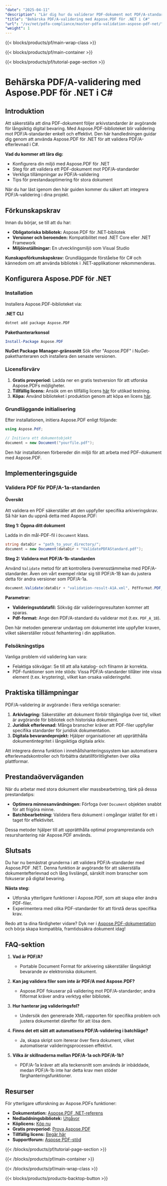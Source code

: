 ```yaml
---
"date": "2025-04-11"
"description": "Lär dig hur du validerar PDF-dokument mot PDF/A-standarder med Aspose.PDF .NET. Säkerställ efterlevnad och förbättra dokumentens tillförlitlighet med vår steg-för-steg-guide."
"title": "Behärska PDF/A-validering med Aspose.PDF för .NET i C#"
"url": "/sv/net/pdfa-compliance/master-pdfa-validation-aspose-pdf-net/"
"weight": 1
---
```


{{< blocks/products/pf/main-wrap-class >}}

{{< blocks/products/pf/main-container >}}

{{< blocks/products/pf/tutorial-page-section >}}


# Behärska PDF/A-validering med Aspose.PDF för .NET i C#

## Introduktion

Att säkerställa att dina PDF-dokument följer arkivstandarder är avgörande för långsiktig digital bevaring. Med Aspose.PDF-biblioteket blir validering mot PDF/A-standarder enkelt och effektivt. Den här handledningen guidar dig genom att använda Aspose.PDF för .NET för att validera PDF/A-efterlevnad i C#.

**Vad du kommer att lära dig:**
- Konfigurera din miljö med Aspose.PDF för .NET
- Steg för att validera ett PDF-dokument mot PDF/A-standarder
- Verkliga tillämpningar av PDF/A-validering
- Tips för prestandaoptimering för stora dokument

När du har läst igenom den här guiden kommer du säkert att integrera PDF/A-validering i dina projekt.

## Förkunskapskrav

Innan du börjar, se till att du har:
- **Obligatoriska bibliotek:** Aspose.PDF för .NET-bibliotek
- **Versioner och beroenden:** Kompatibilitet med .NET Core eller .NET Framework
- **Miljöinställningar:** En utvecklingsmiljö som Visual Studio

**Kunskapsförkunskapskrav:**
Grundläggande förståelse för C# och kännedom om att använda bibliotek i .NET-applikationer rekommenderas.

## Konfigurera Aspose.PDF för .NET

### Installation

Installera Aspose.PDF-biblioteket via:

**.NET CLI**
```bash
dotnet add package Aspose.PDF
```

**Pakethanterarkonsol**
```powershell
Install-Package Aspose.PDF
```

**NuGet Package Manager-gränssnitt**
Sök efter "Aspose.PDF" i NuGet-pakethanteraren och installera den senaste versionen.

### Licensförvärv

1. **Gratis provperiod:** Ladda ner en gratis testversion för att utforska Aspose.PDFs möjligheter.
2. **Tillfällig licens:** Ansök om en tillfällig licens [här](https://purchase.aspose.com/temporary-license/) för utökad testning.
3. **Köpa:** Använd biblioteket i produktion genom att köpa en licens [här](https://purchase.aspose.com/buy).

### Grundläggande initialisering

Efter installationen, initiera Aspose.PDF enligt följande:

```csharp
using Aspose.Pdf;

// Initiera ett dokumentobjekt
document = new Document("yourfile.pdf");
```

Den här installationen förbereder din miljö för att arbeta med PDF-dokument med Aspose.PDF.

## Implementeringsguide

### Validera PDF för PDF/A-1a-standarden

#### Översikt

Att validera en PDF säkerställer att den uppfyller specifika arkiveringskrav. Så här kan du uppnå detta med Aspose.PDF:

**Steg 1: Öppna ditt dokument**

Ladda in din mål-PDF-fil i `Document` klass.

```csharp
string dataDir = "path_to_your_directory/";
document = new Document(dataDir + "ValidatePDFAStandard.pdf");
```

**Steg 2: Validera mot PDF/A-1b-standarden**

Använd `Validate` metod för att kontrollera överensstämmelse med PDF/A-standarder. Även om vårt exempel riktar sig till PDF/A-1B kan du justera detta för andra versioner som PDF/A-1a.

```csharp
document.Validate(dataDir + "validation-result-A1A.xml", PdfFormat.PDF_A_1B);
```

**Parametrar:**
- **Valideringsutdatafil:** Sökväg där valideringsresultaten kommer att sparas.
- **Pdf-format:** Ange den PDF/A-standard du validerar mot (t.ex. `PDF_A_1B`).

Den här metoden genererar undantag om dokumentet inte uppfyller kraven, vilket säkerställer robust felhantering i din applikation.

### Felsökningstips

Vanliga problem vid validering kan vara:
- Felaktiga sökvägar: Se till att alla katalog- och filnamn är korrekta.
- PDF-funktioner som inte stöds: Vissa PDF/A-standarder tillåter inte vissa element (t.ex. kryptering), vilket kan orsaka valideringsfel.

## Praktiska tillämpningar

PDF/A-validering är avgörande i flera verkliga scenarier:
1. **Arkivlagring:** Säkerställer att dokument förblir tillgängliga över tid, vilket är avgörande för bibliotek och historiska dokument.
2. **Juridisk efterlevnad:** Många branscher kräver att PDF-filer uppfyller specifika standarder för juridisk dokumentation.
3. **Digitala bevarandeprojekt:** Hjälper organisationer att upprätthålla dokumentintegritet i långsiktiga digitala arkiv.

Att integrera denna funktion i innehållshanteringssystem kan automatisera efterlevnadskontroller och förbättra datatillförlitligheten över olika plattformar.

## Prestandaöverväganden

När du arbetar med stora dokument eller massbearbetning, tänk på dessa prestandatips:
- **Optimera minnesanvändningen:** Förfoga över `Document` objekten snabbt för att frigöra minne.
- **Batchbearbetning:** Validera flera dokument i omgångar istället för ett i taget för effektivitet.

Dessa metoder hjälper till att upprätthålla optimal programprestanda och resurshantering när Aspose.PDF används.

## Slutsats

Du har nu bemästrat grunderna i att validera PDF/A-standarder med Aspose.PDF .NET. Denna funktion är avgörande för att säkerställa dokumentefterlevnad och lång livslängd, särskilt inom branscher som fokuserar på digital bevaring.

**Nästa steg:**
- Utforska ytterligare funktioner i Aspose.PDF, som att skapa eller ändra PDF-filer.
- Experimentera med olika PDF-standarder för att förstå deras specifika krav.

Redo att ta dina färdigheter vidare? Dyk ner i [Aspose.PDF-dokumentation](https://reference.aspose.com/pdf/net/) och börja skapa kompatibla, framtidssäkra dokument idag!

## FAQ-sektion

1. **Vad är PDF/A?**
   - Portable Document Format för arkivering säkerställer långsiktigt bevarande av elektroniska dokument.

2. **Kan jag validera filer som inte är PDF/A med Aspose.PDF?**
   - Aspose.PDF fokuserar på validering mot PDF/A-standarder; andra filformat kräver andra verktyg eller bibliotek.

3. **Hur hanterar jag valideringsfel?**
   - Undersök den genererade XML-rapporten för specifika problem och justera dokumentet därefter för att lösa dem.

4. **Finns det ett sätt att automatisera PDF/A-validering i batchläge?**
   - Ja, skapa skript som itererar över flera dokument, vilket automatiserar valideringsprocessen effektivt.

5. **Vilka är skillnaderna mellan PDF/A-1a och PDF/A-1b?**
   - PDF/A-1a kräver att alla teckensnitt som används är inbäddade, medan PDF/A-1b inte har detta krav men stöder färghanteringsfunktioner.

## Resurser

För ytterligare utforskning av Aspose.PDFs funktioner:
- **Dokumentation:** [Aspose.PDF .NET-referens](https://reference.aspose.com/pdf/net/)
- **Nedladdningsbibliotek:** [Utgåvor](https://releases.aspose.com/pdf/net/)
- **Köplicens:** [Köp nu](https://purchase.aspose.com/buy)
- **Gratis provperiod:** [Prova Aspose.PDF](https://releases.aspose.com/pdf/net/)
- **Tillfällig licens:** [Begär här](https://purchase.aspose.com/temporary-license/)
- **Supportforum:** [Aspose PDF-stöd](https://forum.aspose.com/c/pdf/10)

{{< /blocks/products/pf/tutorial-page-section >}}

{{< /blocks/products/pf/main-container >}}

{{< /blocks/products/pf/main-wrap-class >}}

{{< blocks/products/products-backtop-button >}}